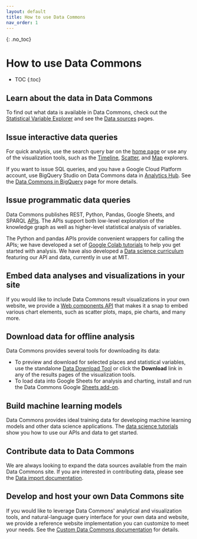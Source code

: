 ```yaml
---
layout: default
title: How to use Data Commons
nav_order: 1
---
```


{: .no_toc}
# How to use Data Commons

* TOC
{:toc}

## Learn about the data in Data Commons

To find out what data is available in Data Commons, check out the [Statistical Variable Explorer](https://datacommons.org/tools/statvar) and see the [Data sources](/datasets/index.html) pages.

## Issue interactive data queries

For quick analysis, use the search query bar on the [home page](https://datacommons.org/) or use any of the visualization tools, such as the [Timeline](https://datacommons.org/tools/visualization#visType=timeline), [Scatter](https://datacommons.org/tools/visualization#visType%3Dscatter), and [Map](https://datacommons.org/tools/visualization#visType%3Dmap) explorers.

If you want to issue SQL queries, and you have a Google Cloud Platform account, use BigQuery Studio on Data Commons data in [Analytics Hub](https://cloud.google.com/analytics-hub). See the [Data Commons in BigQuery](/bigquery/index.html) page for more details.

## Issue programmatic data queries

Data Commons publishes REST, Python, Pandas, Google Sheets, and SPARQL [APIs](/api/index.html). The APIs support both low-level exploration of the knowledge graph as well as higher-level statistical analysis of variables.

The Python and pandas APIs provide convenient wrappers for calling the APIs; we have developed a set of [Google Colab tutorials](/tutorials/index.html) to help you get started with analysis. We have also developed a [Data science curriculum](/courseware/intro_data_science.html) featuring our API and data, currently in use at MIT.

## Embed data analyses and visualizations in your site

If you would like to include Data Commons result visualizations in your own website, we provide  a [Web components API](/api/web_components/index.html) that makes it a snap to embed various chart elements, such as scatter plots, maps, pie charts, and many more.

## Download data for offline analysis

Data Commons provides several tools for downloading its data:

-  To preview and download for selected places and statistical variables, use the standalone [Data Download Tool](https://datacommons.org/tools/download) or click the **Download** link in any of the results pages of the visualization tools.	
-  To load data into Google Sheets for analysis and charting, install and run the Data Commons Google [Sheets add-on](/api/sheets/index.html).

## Build machine learning models

Data Commons provides ideal training data for developing machine learning models and other data science applications. The [data science tutorials](/courseware/intro_data_science.html) show you how to use our APIs and data to get started. 

## Contribute data to Data Commons

We are always looking to expand the data sources available from the main Data Commons site. If you are interested in contributing data, please see the [Data import documentation](/import_dataset/index.html).

## Develop and host your own Data Commons site

If you would like to leverage Data Commons' analytical and visualization tools, and natural-language query interface for your own data and website, we provide a reference website implementation you can customize to meet your needs. See the [Custom Data Commons documentation](/custom_dc/index.html) for details.
